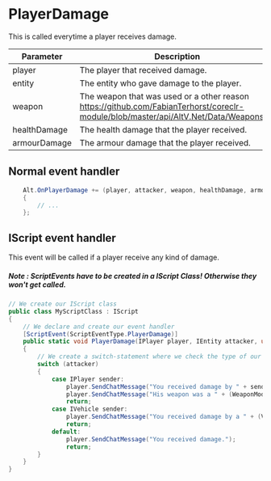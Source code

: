 # PlayerDamage 
This is called everytime a player receives damage.

| Parameter | Description  |
|-----------|--------------|
| player    | The player that received damage. |
| entity    | The entity who gave damage to the player. |
| weapon    | The weapon that was used or a other reason https://github.com/FabianTerhorst/coreclr-module/blob/master/api/AltV.Net/Data/Weapons.cs |
| healthDamage    | The health damage that the player received. |
| armourDamage    | The armour damage that the player received. |

## Normal event handler

```csharp
    Alt.OnPlayerDamage += (player, attacker, weapon, healthDamage, armourDamage) =>
    {
        // ...
    };
```

## IScript event handler

This event will be called if a player receive any kind of damage.
##### Note : ScriptEvents have to be created in a IScript Class! Otherwise they won't get called.

```csharp
// We create our IScript class
public class MyScriptClass : IScript
{
    // We declare and create our event handler
    [ScriptEvent(ScriptEventType.PlayerDamage)]
    public static void PlayerDamage(IPlayer player, IEntity attacker, uint weapon, ushort healthDamage, ushort armourDamage)
    {
        // We create a switch-statement where we check the type of our IEntity.
        switch (attacker)
        {
            case IPlayer sender:
                player.SendChatMessage("You received damage by " + sender.Name + ".");
                player.SendChatMessage("His weapon was a " + (WeaponModel)weapon + ".");
                return;
            case IVehicle sender:
                player.SendChatMessage("You received damage by a " + (VehicleModel)sender.Model);
                return;
            default:
                player.SendChatMessage("You received damage.");
                return;
        }
    }
}
```
